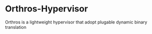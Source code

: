 # Orthros-Hypervisor
Orthros is a lightweight hypervisor that adopt plugable dynamic binary translation
